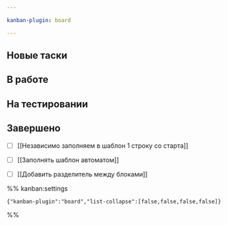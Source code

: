 ```yaml
---

kanban-plugin: board

---
```


## Новые таски



## В работе



## На тестировании



## Завершено

- [ ] [[Независимо заполняем в шаблон 1 строку со старта]]
- [ ] [[Заполнять шаблон автоматом]]
- [ ] [[Добавить разделитель между блоками]]




%% kanban:settings
```
{"kanban-plugin":"board","list-collapse":[false,false,false,false]}
```
%%
